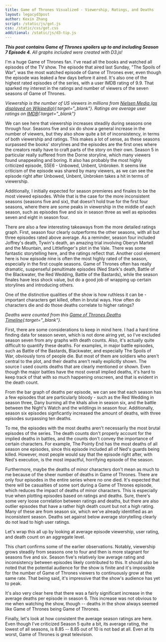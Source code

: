 ```yaml
---
title: Game of Thrones Visualized - Viewership, Ratings, and Deaths
layout: legacyd3post
author: Kexin Zhang
script: /static/js/got.js
css: /static/css/got.css
additional: /static/js/d3-tip.js
---
```


_**This post contains Game of Thrones spoilers up to and including Season 7 Episode 4.** All graphs included were created with D3.js!_

I'm a huge Game of Thrones fan. I've read all the books and watched all episodes of the TV show. The episode that aired last Sunday, "The Spoils of War", was the most watched episode of Game of Thrones ever, even though the episode was leaked a few days before it aired. It's also one of the highest rated episodes of the series, with a user IMDB rating of 9.9. That sparked my interest in the ratings and number of viewers of the seven seasons of Game of Thrones.

<div id="got-ratings"></div>
<div id="got-ratings-detailed"></div>

*Viewership is the number of US viewers in millions from [Nielsen Media (as displayed on Wikipedia)](https://en.wikipedia.org/wiki/List_of_Game_of_Thrones_episodes){:target="_blank"}. Ratings are average user ratings on [IMDB](http://www.imdb.com/title/tt0944947/eprate){:target="_blank"}* 

We can see here that viewership increases steadily during seasons one through four. Seasons five and six do show a general increase in the number of viewers, but they also show quite a bit of inconsistency, in terms of both viewership and ratings. This makes a lot of sense, as these seasons surpassed the books' storylines and the episodes are the first ones where the creators really have to craft parts of the story on their own. Season 5 in particular really suffered from the Dorne storyline, which many viewers found unappealing and boring. It also has probably the most highly criticized episode, S5E6 - Unbowed, Unbent, Unbroken. It seems like criticism of the episode was shared by many viewers, as we can see the episode right after Unbowed, Unbent, Unbroken takes a hit in terms of viewership.

Additionally, I initially expected for season premieres and finales to be the most viewed episodes. While that is the case for the more inconsistent seasons (seasons five and six), that doesn't hold true for the first four seasons, where there are some peaks in viewership in the middle of each season, such as episodes five and six in season three as well as episodes seven and eight in season four.

There are also a few interesting takeaways from the more detailed ratings graph. First, season four clearly outperforms the other seasons, with all but three episodes rated above average. As a reminder, season four included Joffrey's death, Tywin's death, an amazing trial involving Oberyn Martell and the Mountain, and Littlefinger's plot in the Vale. There was some fantastic storytelling here, and the ratings reflect that. Another cool element here is how episode nine is often the most highly rated of the season, especially in the first couple seasons. Game of Thrones often has really dramatic, suspenseful penultimate episodes (Ned Stark's death, Battle of the Blackwater, the Red Wedding, Battle of the Bastards), while the season finales have less shock value, but do a good job of wrapping up certain storylines and introducing others.

One of the distinctive qualities of the show is how ruthless it can be - important characters get killed, often in brutal ways. How often do characters die and do those deaths correlate to higher ratings?

<div id="deaths-bar"></div>
<div id="deaths-ratings"></div>

*Deaths were counted from this [Game of Thrones Deaths Timeline](https://deathtimeline.com/){:target="_blank"}.*

First, there are some considerations to keep in mind here. I had a hard time finding data for season seven, which is not done airing yet, so I've excluded season seven from any graphs with death counts. Also, it's actually quite difficult to quantify these deaths. For examples, in major battle episodes, such as Battle of the Bastards, Blackwater, and especially The Spoils of War, obviously tons of people die. But most of them are soldiers who aren't central to the plot, and their deaths aren't really explicitly shown. The source I used counts deaths that are clearly mentioned or shown. Even though the major battles have the most overall implied deaths, it's hard to keep track of that with so much happening onscreen, and that is evident in the death count.

From the bar graph of deaths per episode, we can see that each season has a few episodes that are particularly bloody - such as the Red Wedding in season three, Dany burning all the khals alive in season six, and the battle between the Night's Watch and the wildlings in season four. Additionally, season six episodes signficantly increased the amount of deaths, with three episodes surpassing ten deaths.

To me, the episodes with the most deaths aren't necessarily the most brutal episodes of the series. The death counts don't properly account for the implied deaths in battles, and the counts don't convey the importance of certain characters. For example, The Pointy End has the most deaths of all season one episodes, since this episode included all of Ned's guards being killed. However, most people would say that the episode right after, with Ned's execution, is the most impactful, horrifying episode of the season. 

Furthermore, maybe the deaths of minor characters don't mean as much to me because of the sheer number of deaths in Game of Thrones. There are only four episodes in the entire series where no one died. It's expected that there will be casualties of some sort during a Game of Thrones episode, which reduces the impact of deaths of minor characters. This is especially true when plotting episodes based on ratings and deaths. Sure, there's some very loose correlation between ratings and deaths, but there are also outlier episodes that have a rather high death count but not a high rating. Many of these are from season six, which we've already identified as an inconsistent season. Deaths set against below average storytelling clearly do not lead to high user ratings. 

Let's wrap this all up by looking at average episode viewership, user rating, and death count on an aggregate level.

<div id="got-combined"></div>

This chart confirms some of the earlier observations. Notably, viewership grows steadily from seasons one to four and then is more stagnant for seasons five and six. Season five's relatively low average rating and inconsistency between episodes likely contributed to this. It should also be noted that the potential audience for the show is finite and it's impossible for the number of Game of Thrones viewers to continuously grow at the same rate. That being said, it's impressive that the show's audience has yet to peak.

It's also very clear here that there was a fairly significant increase in the average deaths per episode in season 6. This increase was not obvious to me when watching the show, though -- deaths in the show always seemed like Game of Thrones being Game of Thrones.

Finally, let's look at how consistent the average season ratings are here. Even though I've criticized Season 5 quite a bit, its average rating, the lowest of all seasons, is 8.85 -- 8.85 out of 10 is not bad at all. Even at its worst, Game of Thrones is great television.
